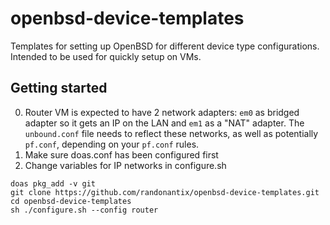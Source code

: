 # openbsd-device-templates

Templates for setting up OpenBSD for different device type configurations. Intended to be used for quickly setup on VMs.

## Getting started

0. Router VM is expected to have 2 network adapters: `em0` as bridged adapter so it gets an IP on the LAN and `em1` as a "NAT" adapter. The `unbound.conf` file needs to reflect these networks, as well as potentially `pf.conf`, depending on your `pf.conf` rules.
1. Make sure doas.conf has been configured first
2. Change variables for IP networks in configure.sh

```
doas pkg_add -v git
git clone https://github.com/randonantix/openbsd-device-templates.git
cd openbsd-device-templates
sh ./configure.sh --config router

```